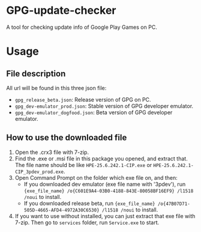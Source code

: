 # GPG-update-checker
A tool for checking update info of Google Play Games on PC.

# Usage
## File description
All url will be found in this three json file:
  - `gpg_release_beta.json`: Release version of GPG on PC.
  - `gpg_dev-emulator_prod.json`: Stable version of GPG developer emulator.
  - `gpg_dev-emulator_dogfood.json`: Beta version of GPG developer emulator.

## How to use the downloaded file
1. Open the .crx3 file with 7-zip.
2. Find the .exe or .msi file in this package you opened, and extract that. The file name should be like `HPE-25.6.242.1-CIP.exe` or `HPE-25.6.242.1-CIP_3pdev_prod.exe`.
3. Open Command Prompt on the folder which exe file on, and then:
    - If you downloaded dev emulator (exe file name with '3pdev'), run `{exe_file_name} /o{C601E9A4-03B0-4188-843E-80058BF16EF9} /l1518 /noui` to install.
    - If you downloaded release beta, run `{exe_file_name} /o{47B07D71-505D-4665-AFD4-4972A30C6530} /l1518 /noui` to install. 
4. If you want to use without installed, you can just extract that exe file with 7-zip. Then go to `services` folder, run `Service.exe` to start.
